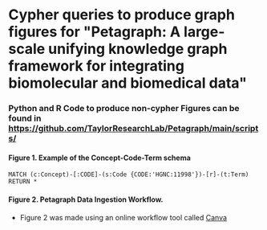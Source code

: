 # Cypher queries to produce graph figures for "Petagraph: A large-scale unifying knowledge graph framework for integrating biomolecular and biomedical data"
### Python and R Code to produce non-cypher Figures can be found in https://github.com/TaylorResearchLab/Petagraph/main/scripts/

#### Figure 1. Example of the Concept-Code-Term schema
```
MATCH (c:Concept)-[:CODE]-(s:Code {CODE:'HGNC:11998'})-[r]-(t:Term)
RETURN * 
```

#### Figure 2. Petagraph Data Ingestion Workflow. 
- Figure 2 was made using an online workflow tool called [Canva](https://www.canva.com)
